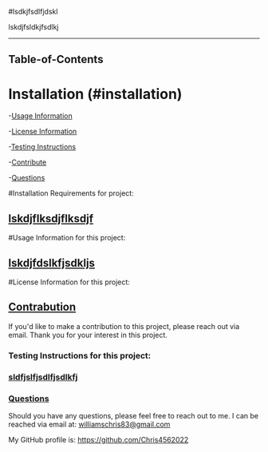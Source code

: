 

#lsdkjfsdlfjdskl

 
lskdjfsldkjfsdlkj

----------------------------------

## Table-of-Contents

# Installation (#installation)

-[Usage Information](#usage)

-[License Information](#license)

-[Testing Instructions](#testing)

-[Contribute](#contr)

-[Questions](#ques)


#Installation Requirements for project:

## [lskdjflksdjflksdjf](#installation)

#Usage Information for this project:

## [lskdjfdslkfjsdkljs](#usage)

#License Information for this project:

## [](#license)

## [Contrabution](#contr)

If you'd like to make a contribution to this project, please reach out via email.  Thank you for your interest in this project.

### Testing Instructions for this project:

### [sldfjslfjsdlfjsdlkfj](#testing)

### [Questions](#ques)

Should you have any questions, please feel free to reach out to me.  I can be reached via email at: williamschris83@gmail.com

My GitHub profile is: https://github.com/Chris4562022





